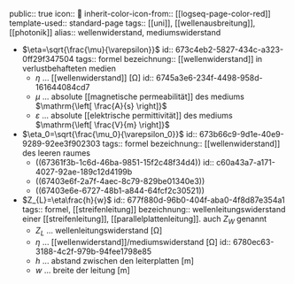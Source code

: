 public:: true
icon:: 🌊
inherit-color-icon-from:: [[logseq-page-color-red]] 
template-used:: standard-page
tags:: [[uni]], [[wellenausbreitung]], [[photonik]] 
alias:: wellenwiderstand, mediumswiderstand

- $\eta=\sqrt{\frac{\mu}{\varepsilon}}$
  id:: 673c4eb2-5827-434c-a323-0ff29f347504
  tags:: formel
  bezeichnung:: [[wellenwiderstand]] in verlustbehafteten medien
	- $\eta$ ... [[wellenwiderstand]] $\mathrm{\left[ \Omega \right]}$
	  id:: 6745a3e6-234f-4498-958d-161644084cd7
	- $\mu$ ... absolute [[magnetische permeabilität]] des mediums $\mathrm{\left[ \frac{A}{s} \right]}$
	- $\varepsilon$ ... absolute [[elektrische permittivität]] des mediums $\mathrm{\left[ \frac{V}{m} \right]}$
- $\eta_0=\sqrt{\frac{\mu_0}{\varepsilon_0}}$
  id:: 673b66c9-9d1e-40e9-9289-92ee3f902303
  tags:: formel
  bezeichnung:: [[wellenwiderstand]] des leeren raumes
	- ((67361f3b-1c6d-46ba-9851-15f2c48f34d4))
	  id:: c60a43a7-a171-4027-92ae-189c12d4199b
	- ((67403e6f-2a7f-4aec-8c79-829be01340e3))
	- ((67403e6e-6727-48b1-a844-64fcf2c30521))
- $Z_{L}=\eta\frac{h}{w}$
  id:: 677f880d-96b0-404f-aba0-4f8d87e354a1
  tags:: formel, [[streifenleitung]]
  bezeichnung:: wellenleitungswiderstand einer [[streifenleitung]], [[parallelplattenleitung]]. auch $Z_W$ genannt
	- $Z_L$ ... wellenleitungswiderstand $\mathrm{\left[ \Omega \right]}$
	- $\eta$ ... [[wellenwiderstand]]/mediumswiderstand $\mathrm{\left[ \Omega \right]}$
	  id:: 6780ec63-3188-4c2f-979b-94fee1798e85
	- $h$ ... abstand zwischen den leiterplatten $\mathrm{\left[ m \right]}$
	- $w$ ... breite der leitung $\mathrm{\left[ m \right]}$